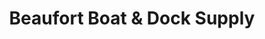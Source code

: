 ---
title: "Beaufort Boat & Dock Supply"
url: /port-royal/beaufort-boat-and-dock-supply/
shop: shop
---